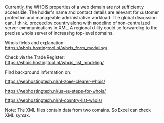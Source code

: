 Currently, the WHOIS properties of a web domain are not sufficiently accessible. The holder's name and contact details are relevant for customer protection and manageable administrative workload. The global discussion can, I think, proceed by country along with modeling of non-centralized server communications in XML. A regional utility could be forwarding to the precise whois server of increasing top-level domains.

Whois fields and explanation: https://whois.hostingtool.nl/whois_form_modeling/

Check via the Trade Register: https://whois.hostingtool.nl/whois_list_modeling/

Find background information on:

https://webhostingtech.nl/nl-zone-clearer-whois/

https://webhostingtech.nl/us-eu-steps-for-whois/

https://webhostingtech.nl/nl-country-list-whois/

Note: The XML files contain data from two domains. So Excel can check XML syntax.
